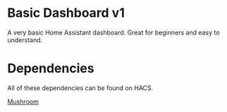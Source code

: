 # Basic Dashboard v1
A very basic Home Assistant dashboard. Great for beginners and easy to understand.

# Dependencies
All of these dependencies can be found on HACS.

[Mushroom](https://github.com/piitaya/lovelace-mushroom)

